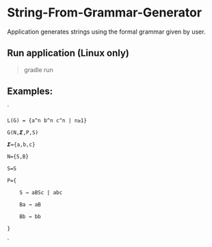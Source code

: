 # String-From-Grammar-Generator
Application generates strings using the formal grammar given by user.


## Run application (Linux only)
> gradle run


## Examples:
`

    L(G) = {a^n b^n c^n | n≥1}
    
    G(N,𝜮,P,S)
    
    𝜮={a,b,c}
    
    N={S,B}
    
    S=S
    
    P={
    
        S → aBSc | abc
        
        Ba → aB
        
        Bb → bb
        
    }
    
`
